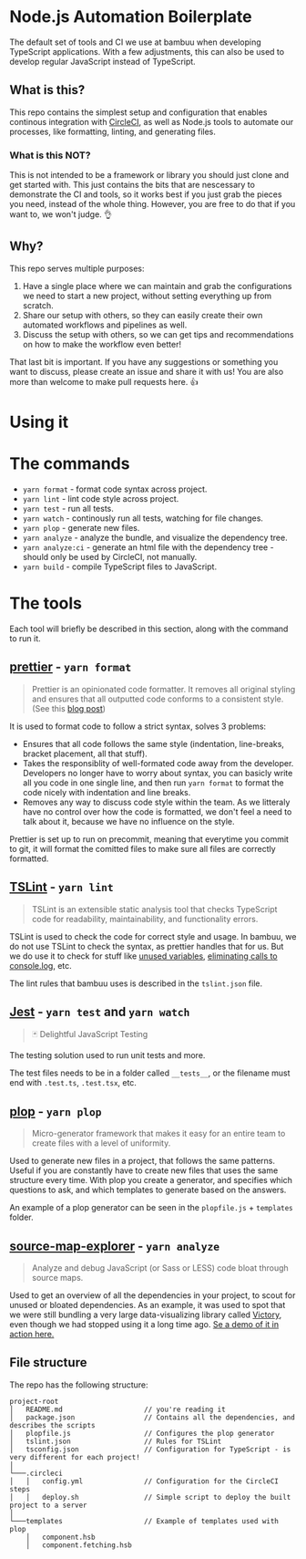 # Node.js Automation Boilerplate
The default set of tools and CI we use at bambuu when developing TypeScript applications. With a few adjustments, this can also be used to develop regular JavaScript instead of TypeScript.

## What is this?
This repo contains the simplest setup and configuration that enables continous integration with [CircleCI](https://circleci.com), as well as Node.js tools to automate our processes, like formatting, linting, and generating files.

### What is this NOT?
This is not intended to be a framework or library you should just clone and get started with. This just contains the bits that are nescessary to demonstrate the CI and tools, so it works best if you just grab the pieces you need, instead of the whole thing. However, you are free to do that if you want to, we won't judge. 👌

## Why?
This repo serves multiple purposes:

1. Have a single place where we can maintain and grab the configurations we need to start a new project, without setting everything up from scratch.
2. Share our setup with others, so they can easily create their own automated workflows and pipelines as well.
3. Discuss the setup with others, so we can get tips and recommendations on how to make the workflow even better!

That last bit is important. If you have any suggestions or something you want to discuss, please create an issue and share it with us! You are also more than welcome to make pull requests here. 👍

# Using it

# The commands

- `yarn format` - format code syntax across project.
- `yarn lint` - lint code style across project.
- `yarn test` - run all tests.
- `yarn watch` - continously run all tests, watching for file changes.
- `yarn plop` - generate new files.
- `yarn analyze` - analyze the bundle, and visualize the dependency tree.
- `yarn analyze:ci` - generate an html file with the dependency tree - should only be used by CircleCI, not manually.
- `yarn build` - compile TypeScript files to JavaScript.

# The tools
Each tool will briefly be described in this section, along with the command to run it.

## [prettier](https://github.com/prettier/prettier) - `yarn format`

> Prettier is an opinionated code formatter.
> It removes all original styling and ensures that all outputted code conforms to a consistent style. (See this [blog post](http://jlongster.com/A-Prettier-Formatter))

It is used to format code to follow a strict syntax, solves 3 problems:

- Ensures that all code follows the same style (indentation, line-breaks, bracket placement, all that stuff).
- Takes the responsiblity of well-formated code away from the developer. Developers no longer have to worry about syntax, you can basicly write all you code in one single line, and then run `yarn format` to format the code nicely with indentation and line breaks.
- Removes any way to discuss code style within the team. As we litteraly have no control over how the code is formatted, we don't feel a need to talk about it, because we have no influence on the style.

Prettier is set up to run on precommit, meaning that everytime you commit to git, it will format the comitted files to make sure all files are correctly formatted.

## [TSLint](https://palantir.github.io/tslint/) - `yarn lint`

> TSLint is an extensible static analysis tool that checks TypeScript code for readability, maintainability, and functionality errors.

TSLint is used to check the code for correct style and usage. In bambuu, we do not use TSLint to check the syntax, as prettier handles that for us. But we do use it to check for stuff like [unused variables](https://palantir.github.io/tslint/rules/no-unused-variable/), [eliminating calls to console.log](https://palantir.github.io/tslint/rules/no-console/), etc.

The lint rules that bambuu uses is described in the `tslint.json` file.

## [Jest](https://github.com/facebook/jest) - `yarn test` and `yarn watch`

> 🃏 Delightful JavaScript Testing

The testing solution used to run unit tests and more.

The test files needs to be in a folder called `__tests__`, or the filename must end with `.test.ts`, `.test.tsx`, etc.

## [plop](https://github.com/amwmedia/plop) - `yarn plop`

> Micro-generator framework that makes it easy for an entire team to create files with a level of uniformity.

Used to generate new files in a project, that follows the same patterns. Useful if you are constantly have to create new files that uses the same structure every time. With plop you create a generator, and specifies which questions to ask, and which templates to generate based on the answers.

An example of a plop generator can be seen in the `plopfile.js` + `templates` folder.

## [source-map-explorer](https://github.com/danvk/source-map-explorer) - `yarn analyze`

> Analyze and debug JavaScript (or Sass or LESS) code bloat through source maps.

Used to get an overview of all the dependencies in your project, to scout for unused or bloated dependencies. As an example, it was used to spot that we were still bundling a very large data-visualizing library called [Victory](https://github.com/FormidableLabs/victory), even though we had stopped using it a long time ago. [Se a demo of it in action here.](https://cdn.rawgit.com/danvk/source-map-explorer/08b0e130cb9345f9061760bf8a8d9136ea60b457/demo-bug.html)

## File structure

The repo has the following structure:
```
project-root
│   README.md                    // you're reading it
│   package.json                 // Contains all the dependencies, and describes the scripts
│   plopfile.js                  // Configures the plop generator
│   tslint.json                  // Rules for TSLint
│   tsconfig.json                // Configuration for TypeScript - is very different for each project!
│
└───.circleci
│   │   config.yml               // Configuration for the CircleCI steps
│   │   deploy.sh                // Simple script to deploy the built project to a server
│
└───templates                    // Example of templates used with plop
    │   component.hsb
    │   component.fetching.hsb
```
